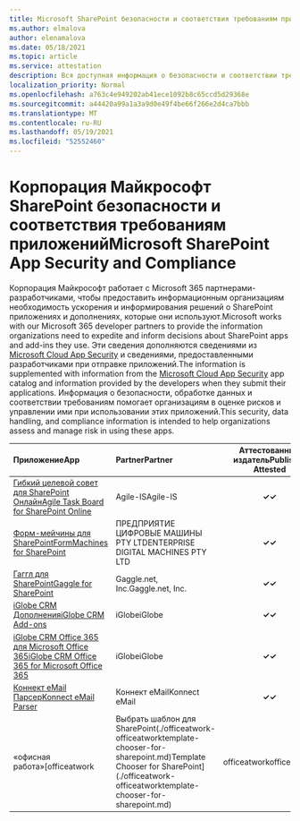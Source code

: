 ```yaml
---
title: Microsoft SharePoint безопасности и соответствия требованиям приложений - Все приложения
ms.author: elmalova
author: elenamalova
ms.date: 05/18/2021
ms.topic: article
ms.service: attestation
description: Вся доступная информация о безопасности и соответствии требованиям для всех приложений майкрософт SharePoint информации.
localization_priority: Normal
ms.openlocfilehash: a763c4e949202ab41ece1092b8c65ccd5d29368e
ms.sourcegitcommit: a44420a99a1a3a9d0e49f4be66f266e2d4ca7bbb
ms.translationtype: MT
ms.contentlocale: ru-RU
ms.lasthandoff: 05/19/2021
ms.locfileid: "52552460"
---
```

# <a name="microsoft-sharepoint-app-security-and-compliance"></a><span data-ttu-id="84c70-103">Корпорация Майкрософт SharePoint безопасности и соответствия требованиям приложений</span><span class="sxs-lookup"><span data-stu-id="84c70-103">Microsoft SharePoint App Security and Compliance</span></span>

<span data-ttu-id="84c70-104">Корпорация Майкрософт работает с Microsoft 365 партнерами-разработчиками, чтобы предоставить информационным организациям необходимость ускорения и информирования решений о SharePoint приложениях и дополнениях, которые они используют.</span><span class="sxs-lookup"><span data-stu-id="84c70-104">Microsoft works with our Microsoft 365 developer partners to provide the information organizations need to expedite and inform decisions about SharePoint apps and add-ins they use.</span></span> <span data-ttu-id="84c70-105">Эти сведения дополняются сведениями из [Microsoft Cloud App Security](https://www.microsoft.com/en-us/enterprise-mobility-security/cloud-app-security) и сведениями, предоставленными разработчиками при отправке приложений.</span><span class="sxs-lookup"><span data-stu-id="84c70-105">The information is supplemented with information from the [Microsoft Cloud App Security](https://www.microsoft.com/en-us/enterprise-mobility-security/cloud-app-security) app catalog and information provided by the developers when they submit their applications.</span></span> <span data-ttu-id="84c70-106">Информация о безопасности, обработке данных и соответствии требованиям помогает организациям в оценке рисков и управлении ими при использовании этих приложений.</span><span class="sxs-lookup"><span data-stu-id="84c70-106">This security, data handling, and compliance information is intended to help organizations assess and manage risk in using these apps.</span></span>

| <span data-ttu-id="84c70-107">**Приложение**</span><span class="sxs-lookup"><span data-stu-id="84c70-107">**App**</span></span> | <span data-ttu-id="84c70-108">**Partner**</span><span class="sxs-lookup"><span data-stu-id="84c70-108">**Partner**</span></span> | <span data-ttu-id="84c70-109">**Аттестованный издатель**</span><span class="sxs-lookup"><span data-stu-id="84c70-109">**Publisher Attested**</span></span> | <span data-ttu-id="84c70-110">**Сертифицировано**</span><span class="sxs-lookup"><span data-stu-id="84c70-110">**Certified**</span></span> |
|:--------|:------------|:----------------------:|:-------------:|
| [<span data-ttu-id="84c70-111">Гибкий целевой совет для SharePoint Онлайн</span><span class="sxs-lookup"><span data-stu-id="84c70-111">Agile Task Board for SharePoint Online</span></span>](./agile-is-task-board-for-sharepoint-online.md) | <span data-ttu-id="84c70-112">Agile-IS</span><span class="sxs-lookup"><span data-stu-id="84c70-112">Agile-IS</span></span> | <span data-ttu-id="84c70-113">**✓**</span><span class="sxs-lookup"><span data-stu-id="84c70-113">**✓**</span></span> |  |
| [<span data-ttu-id="84c70-114">Форм-мейчины для SharePoint</span><span class="sxs-lookup"><span data-stu-id="84c70-114">FormMachines for SharePoint</span></span>](./enterprise-digital-machines-pty-ltd-formmachines-for-sharepoint.md) | <span data-ttu-id="84c70-115">ПРЕДПРИЯТИЕ ЦИФРОВЫЕ МАШИНЫ PTY LTD</span><span class="sxs-lookup"><span data-stu-id="84c70-115">ENTERPRISE DIGITAL MACHINES PTY LTD</span></span> | <span data-ttu-id="84c70-116">**✓**</span><span class="sxs-lookup"><span data-stu-id="84c70-116">**✓**</span></span> |  |
| [<span data-ttu-id="84c70-117">Гаггл для SharePoint</span><span class="sxs-lookup"><span data-stu-id="84c70-117">Gaggle for SharePoint</span></span>](./gagglenet-inc-gaggle-for-sharepoint.md) | <span data-ttu-id="84c70-118">Gaggle.net, Inc.</span><span class="sxs-lookup"><span data-stu-id="84c70-118">Gaggle.net, Inc.</span></span> | <span data-ttu-id="84c70-119">**✓**</span><span class="sxs-lookup"><span data-stu-id="84c70-119">**✓**</span></span> |  |
| [<span data-ttu-id="84c70-120">iGlobe CRM Дополнения</span><span class="sxs-lookup"><span data-stu-id="84c70-120">iGlobe CRM Add-ons</span></span>](./iglobe-crm-add-ons.md) | <span data-ttu-id="84c70-121">iGlobe</span><span class="sxs-lookup"><span data-stu-id="84c70-121">iGlobe</span></span> | <span data-ttu-id="84c70-122">**✓**</span><span class="sxs-lookup"><span data-stu-id="84c70-122">**✓**</span></span> | <img alt="Certified application badge" src="../media/certified-badge.png" height="25" width="25" /> |
| [<span data-ttu-id="84c70-123">iGlobe CRM Office 365 для Microsoft Office 365</span><span class="sxs-lookup"><span data-stu-id="84c70-123">iGlobe CRM Office 365 for Microsoft Office 365</span></span>](./iglobe-crm-office-365-for-microsoft.md) | <span data-ttu-id="84c70-124">iGlobe</span><span class="sxs-lookup"><span data-stu-id="84c70-124">iGlobe</span></span> | <span data-ttu-id="84c70-125">**✓**</span><span class="sxs-lookup"><span data-stu-id="84c70-125">**✓**</span></span> | <img alt="Certified application badge" src="../media/certified-badge.png" height="25" width="25" /> |
| [<span data-ttu-id="84c70-126">Коннект eMail Парсер</span><span class="sxs-lookup"><span data-stu-id="84c70-126">Konnect eMail Parser</span></span>](./konnect-email-parser.md) | <span data-ttu-id="84c70-127">Коннект eMail</span><span class="sxs-lookup"><span data-stu-id="84c70-127">Konnect eMail</span></span> | <span data-ttu-id="84c70-128">**✓**</span><span class="sxs-lookup"><span data-stu-id="84c70-128">**✓**</span></span> |  |
| <span data-ttu-id="84c70-129">«офисная работа»</span><span class="sxs-lookup"><span data-stu-id="84c70-129">[officeatwork</span></span> | <span data-ttu-id="84c70-130">Выбрать шаблон для SharePoint(./officeatwork-officeatworktemplate-chooser-for-sharepoint.md)</span><span class="sxs-lookup"><span data-stu-id="84c70-130">Template Chooser for SharePoint](./officeatwork-officeatworktemplate-chooser-for-sharepoint.md)</span></span> | <span data-ttu-id="84c70-131">officeatwork</span><span class="sxs-lookup"><span data-stu-id="84c70-131">officeatwork</span></span> | <span data-ttu-id="84c70-132">**✓**</span><span class="sxs-lookup"><span data-stu-id="84c70-132">**✓**</span></span> | <img alt="Certified application badge" src="../media/certified-badge.png" height="25" width="25" /> |

